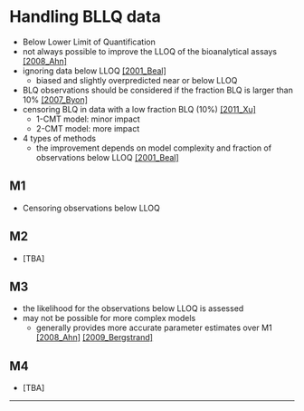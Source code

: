 # Handling BLLQ data
* Below Lower Limit of Quantification
* not always possible to improve the LLOQ of the bioanalytical assays [[2008_Ahn]](https://doi.org/10.1007/s10928-008-9094-4)
* ignoring data below LLOQ [[2001_Beal]](https://doi.org/10.1023/a:1012299115260)
    * biased and slightly overpredicted near or below LLOQ  
* BLQ observations should be considered if the fraction BLQ is larger than 10% [[2007_Byon]](https://doi.org/10.1007/s10928-007-9078-9)
* censoring BLQ in data with a low fraction BLQ (10%) [[2011_Xu]](https://doi.org/10.1007/s10928-011-9201-9)
    * 1-CMT model: minor impact
    * 2-CMT model: more impact
* 4 types of methods
    * the improvement depends on model complexity and fraction of observations below LLOQ [[2001_Beal]](https://doi.org/10.1023/a:1012299115260)

## M1
* Censoring observations below LLOQ

## M2
* [TBA]

## M3
* the likelihood for the observations below LLOQ is assessed
* may not be possible for more complex models
    * generally provides more accurate parameter estimates over M1 [[2008_Ahn]](https://doi.org/10.1007/s10928-008-9094-4) [[2009_Bergstrand]](https://doi.org/10.1208/s12248-009-9112-5)

## M4
* [TBA]

---


